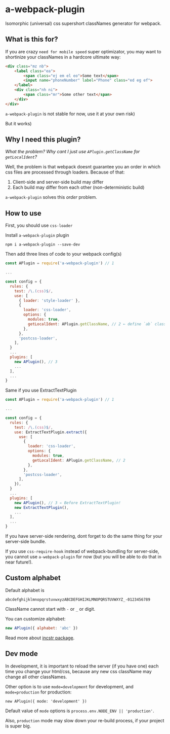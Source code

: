 # a-webpack-plugin

Isomorphic (universal) css supershort classNames generator for webpack.

## What is this for?

If you are crazy `need for mobile speed` super optimizator, you may want to shortinize your classNames in a hardcore ultimate way:

```html
<div class="mz nb">
	<label class="ea">
		<span class="ej em el eo">Some text</span>
		<input name="phoneNumber" label="Phone" class="ed eg ef">
	</label>
	<div class="nh ni">
		<span class="mr">Some other text</span>
	</div>
</div>
```

`a-webpack-plugin` is not stable for now, use it at your own risk)

But it works)

## Why I need this plugin?

*What the problem? Why cant I just use `APlugin.getClassName` for `getLocalIdent`?*

Well, the problem is that webpack doesnt guarantee you an order in which css files are processed through loaders. Because of that:

1. Client-side and server-side build may differ
2. Each build may differ from each other (non-deterministic build)

`a-webpack-plugin` solves this _order_ problem.

## How to use

First, you should use `css-loader`

Install `a-webpack-plugin` plugin
```
npm i a-webpack-plugin --save-dev
```

Then add three lines of code to your webpack config(s)
```js
const APlugin = require('a-webpack-plugin') // 1

...

const config = {
  rules: {
  	test: /\.(css)$/,
    use: [
      { loader: 'style-loader' },
      {
        loader: 'css-loader',
        options: {
          modules: true,
          getLocalIdent: APlugin.getClassName, // 2 ← define `ab` classnames generator
        },
      },
      'postcss-loader',
    ],
  }
  ...
  plugins: [
    new APlugin(), // 3
    ...
  ],
  ...
}
```

Same if you use ExtractTextPlugin
```js
const APlugin = require('a-webpack-plugin') // 1

...

const config = {
  rules: {
  	test: /\.(css)$/,
    use: ExtractTextPlugin.extract({
      use: [
        {
          loader: 'css-loader',
          options: {
            modules: true,
            getLocalIdent: APlugin.getClassName, // 2
          },
        },
        'postcss-loader',
      ],
    }),
  }
  ...
  plugins: [
    new APlugin(), // 3 ← Before ExtractTextPlugin!
    new ExtractTextPlugin(),
    ...
  ],
  ...
}
```

If you have server-side rendering, dont forget to do the same thing for your server-side bundle.

If you use `css-require-hook` instead of webpack-bundling for server-side, you cannot use `a-webpack-plugin` for now (but you will be able to do that in near future!).

## Custom alphabet

Default alphabet is
```
abcdefghijklmnopqrstuvwxyzABCDEFGHIJKLMNOPQRSTUVWXYZ_-0123456789
```

ClassName cannot start with `-` or `_` or digit.

You can customize alphabet:

```js
new APlugin({ alphabet: 'abc' })
```

Read more about [incstr package](https://www.npmjs.com/package/incstr).

## Dev mode

In development, it is important to reload the server (if you have one) each time you change your html/css, because any new css className may change all other classNames.

Other option is to use `mode=development` for development, and `mode=production` for production:

```
new APlugin({ mode: 'development' })
```

Default value of `mode` options is `process.env.NODE_ENV || 'production'`.

Also, `production` mode may slow down your re-build process, if your project is super big.
